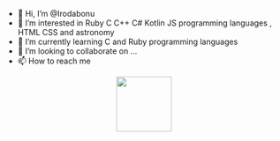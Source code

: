 - 👋 Hi, I’m @Irodabonu
- 👀 I’m interested in Ruby C C++ C# Kotlin JS programming languages , HTML CSS and astronomy
- 🌱 I’m currently learning C and Ruby programming languages
- 💞️ I’m looking to collaborate on ...
- 📫 How to reach me 

<!---
Irodabonu/Irodabonu is a ✨ special ✨ repository because its `README.md` (this file) appears on your GitHub profile.
You can click the Preview link to take a look at your changes.
--->
<div id="header" align="center">
  <img src="https://giphy.com/stickers/developer-dev-html-lRNinuXDDLgR7Oe8LY" width="100"/>
</div>
